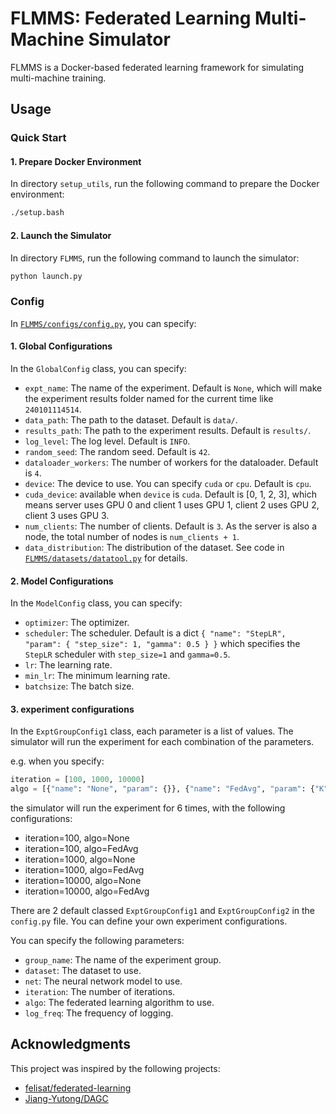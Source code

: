 # FLMMS: Federated Learning Multi-Machine Simulator
FLMMS is a Docker-based federated learning framework for simulating multi-machine training.

## Usage

### Quick Start

#### 1. Prepare Docker Environment

In directory `setup_utils`, run the following command to prepare the Docker environment:

```bash
./setup.bash
```

#### 2. Launch the Simulator

In directory `FLMMS`, run the following command to launch the simulator:

```bash
python launch.py
```

### Config

In [`FLMMS/configs/config.py`](FLMMS/configs/config.py), you can specify:

#### 1. Global Configurations

In the `GlobalConfig` class, you can specify:

- `expt_name`: The name of the experiment. Default is `None`, which will make the experiment results folder named for the current time like `240101114514`.
- `data_path`: The path to the dataset. Default is `data/`.
- `results_path`: The path to the experiment results. Default is `results/`.
- `log_level`: The log level. Default is `INFO`.
- `random_seed`: The random seed. Default is `42`.
- `dataloader_workers`: The number of workers for the dataloader. Default is `4`.
- `device`: The device to use. You can specify `cuda` or `cpu`. Default is `cpu`.
- `cuda_device`: available when `device` is `cuda`. Default is [0, 1, 2, 3], which means server uses GPU 0 and client 1 uses GPU 1, client 2 uses GPU 2, client 3 uses GPU 3.
- `num_clients`: The number of clients. Default is `3`. As the server is also a node, the total number of nodes is `num_clients + 1`.
- `data_distribution`: The distribution of the dataset. See code in [`FLMMS/datasets/datatool.py`](FLMMS/datasets/datatool.py) for details.

#### 2. Model Configurations

In the `ModelConfig` class, you can specify:

- `optimizer`: The optimizer.
- `scheduler`: The scheduler. Default is a dict `{ "name": "StepLR", "param": { "step_size": 1, "gamma": 0.5 } }` which specifies the `StepLR` scheduler with `step_size=1` and `gamma=0.5`.
- `lr`: The learning rate.
- `min_lr`: The minimum learning rate.
- `batchsize`: The batch size.

#### 3. experiment configurations

In the `ExptGroupConfig1` class, each parameter is a list of values. The simulator will run the experiment for each combination of the parameters.

e.g. when you specify:

```python
iteration = [100, 1000, 10000]
algo = [{"name": "None", "param": {}}, {"name": "FedAvg", "param": {"K": 5}}]
```

the simulator will run the experiment for 6 times, with the following configurations:

- iteration=100, algo=None
- iteration=100, algo=FedAvg
- iteration=1000, algo=None
- iteration=1000, algo=FedAvg
- iteration=10000, algo=None
- iteration=10000, algo=FedAvg

There are 2 default classed `ExptGroupConfig1` and `ExptGroupConfig2` in the `config.py` file. You can define your own experiment configurations.

You can specify the following parameters:

- `group_name`: The name of the experiment group.
- `dataset`: The dataset to use.
- `net`: The neural network model to use.
- `iteration`: The number of iterations.
- `algo`: The federated learning algorithm to use.
- `log_freq`: The frequency of logging.

## Acknowledgments

This project was inspired by the following projects:

- [felisat/federated-learning](https://github.com/felisat/federated-learning)
- [Jiang-Yutong/DAGC](https://github.com/Jiang-Yutong/DAGC)